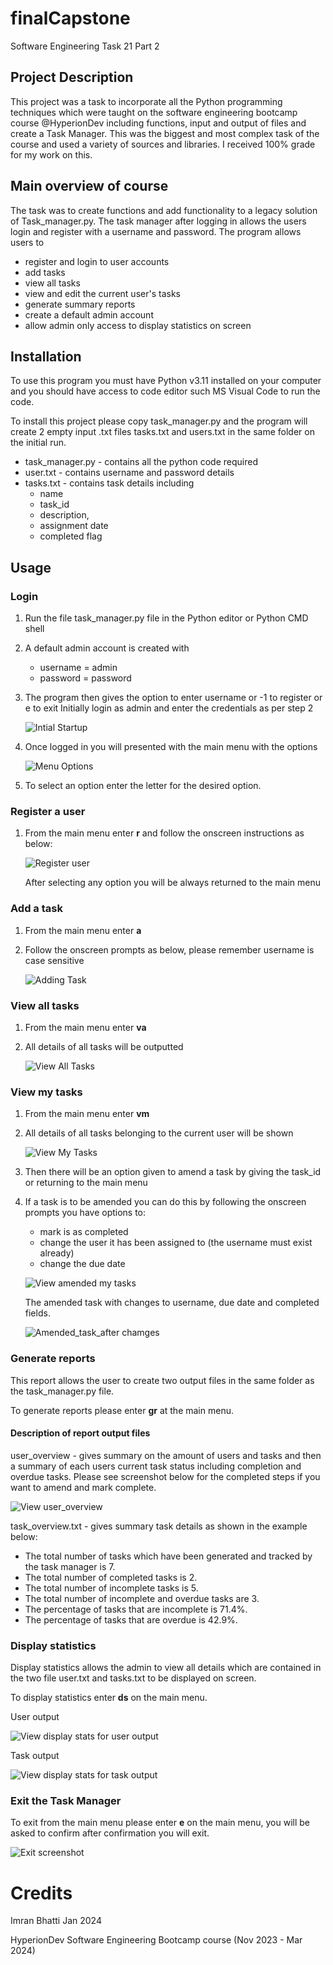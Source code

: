 # finalCapstone
Software Engineering Task 21 Part 2

## Project Description
This project was a task to incorporate all the Python programming techniques which were taught on the software engineering bootcamp course @HyperionDev including functions, input and output of files and create a Task Manager. This was the biggest and most complex task of the course and used a variety of sources and libraries. I received 100% grade for my work on this.

## Main overview of course

The task was to create functions and add functionality to a legacy solution of Task_manager.py. The task manager after logging in allows the users login and register with a username and password. The program allows users to

* register and login to user accounts
* add tasks
* view all tasks
* view and edit the current user's tasks
* generate summary reports
* create a default admin account
* allow admin only access to display statistics on screen

## Installation

To use this program you must have Python v3.11 installed on your computer and you should have access to code editor such MS Visual Code to run the code. 

To install this project please copy task_manager.py and the program will create 2 empty input .txt files tasks.txt and users.txt in the same folder on the initial run.

* task_manager.py  - contains all the python code required
* user.txt         - contains username and password details
* tasks.txt        - contains task details including
  * name
  * task_id
  * description,
  * assignment date
  * completed flag

## Usage

### Login
1. Run the file task_manager.py file in the Python editor or Python CMD shell
2. A default admin account is created with
   * username = admin
   * password = password
3. The program then gives the option to enter username or -1 to register or e to exit
   Initially login as admin and enter the credentials as per step 2

   ![Intial Startup](login.JPG)
4. Once logged in you will presented with the main menu with the options

   ![Menu Options](menu.JPG)
5. To select an option enter the letter for the desired option.

### Register a user
1. From the main menu enter **r** and follow the onscreen instructions as below:

   ![Register user](register.JPG)

   After selecting any option you will be always returned to the main menu

### Add a task
1. From the main menu enter **a**
2. Follow the onscreen prompts as below, please remember username is case sensitive

   ![Adding Task](adding_task.JPG)

### View all tasks
1. From the main menu enter **va**
2. All details of all tasks will be outputted
 
   ![View All Tasks](va_task.JPG)

### View my tasks
1. From the main menu enter **vm**
2. All details of all tasks belonging to the current user will be shown
   
   ![View My Tasks](vm_task.JPG)
   
4. Then there will be an option given to amend a task by giving the task_id or returning to the main menu
5. If a task is to be amended you can do this by following the onscreen prompts you have options to:
   * mark is as completed
   * change the user it has been assigned to (the username must exist already)
   * change the due date
     
   ![View amended my tasks](vm_amend.JPG)

   The amended task with changes to username, due date and completed fields.

   ![Amended_task_after chamges](vm_after.JPG) 

### Generate reports

This report allows the user to create two output files in the same folder as the task_manager.py file.

To generate reports please enter **gr** at the main menu.

#### Description of report output files

user_overview - gives summary on the amount of users and tasks and then a summary of each users current task status including completion and overdue tasks. Please see screenshot below for the completed steps if you want to amend and mark complete.

  ![View user_overview](user_overview.JPG)

task_overview.txt - gives summary task details as shown in the example below:

* The total number of tasks which have been generated and tracked by the task manager is 7.
* The total number of completed tasks is 2.
* The total number of incomplete tasks is 5.
* The total number of incomplete and overdue tasks are 3.
* The percentage of tasks that are incomplete is 71.4%.
* The percentage of tasks that are overdue is 42.9%.

### Display statistics

Display statistics allows the admin to view all details which are contained in the two file user.txt and tasks.txt to be displayed on screen.

To display statistics enter **ds** on the main menu.

User output

  ![View display stats for user output](ds_user.JPG)

Task output

  ![View display stats for task output](ds_task.JPG)

### Exit the Task Manager

To exit from the main menu please enter **e** on the main menu, you will be asked to confirm after confirmation you will exit.

  ![Exit screenshot](exit.JPG)

# Credits

Imran Bhatti Jan 2024

HyperionDev Software Engineering Bootcamp course (Nov 2023 - Mar 2024)
